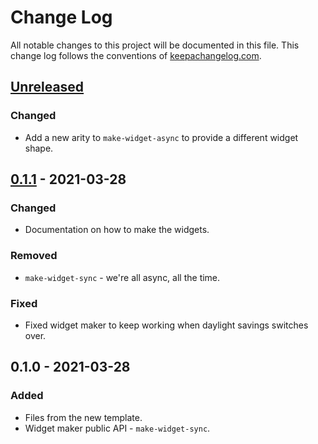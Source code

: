 # Change Log
All notable changes to this project will be documented in this file. This change log follows the conventions of [keepachangelog.com](http://keepachangelog.com/).

## [Unreleased]
### Changed
- Add a new arity to `make-widget-async` to provide a different widget shape.

## [0.1.1] - 2021-03-28
### Changed
- Documentation on how to make the widgets.

### Removed
- `make-widget-sync` - we're all async, all the time.

### Fixed
- Fixed widget maker to keep working when daylight savings switches over.

## 0.1.0 - 2021-03-28
### Added
- Files from the new template.
- Widget maker public API - `make-widget-sync`.

[Unreleased]: https://github.com/your-name/crafty-repl/compare/0.1.1...HEAD
[0.1.1]: https://github.com/your-name/crafty-repl/compare/0.1.0...0.1.1
